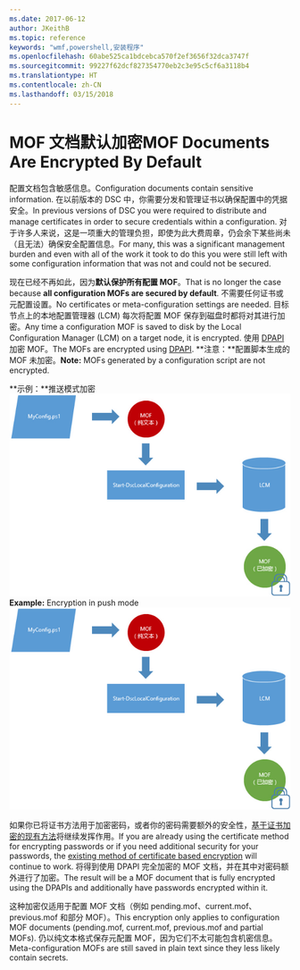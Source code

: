 ```yaml
---
ms.date: 2017-06-12
author: JKeithB
ms.topic: reference
keywords: "wmf,powershell,安装程序"
ms.openlocfilehash: 60abe525ca1bdcebca570f2ef3656f32dca3747f
ms.sourcegitcommit: 99227f62dcf827354770eb2c3e95c5cf6a3118b4
ms.translationtype: HT
ms.contentlocale: zh-CN
ms.lasthandoff: 03/15/2018
---
```

# <a name="mof-documents-are-encrypted-by-default"></a><span data-ttu-id="07fb8-102">MOF 文档默认加密</span><span class="sxs-lookup"><span data-stu-id="07fb8-102">MOF Documents Are Encrypted By Default</span></span>

<span data-ttu-id="07fb8-103">配置文档包含敏感信息。</span><span class="sxs-lookup"><span data-stu-id="07fb8-103">Configuration documents contain sensitive information.</span></span> <span data-ttu-id="07fb8-104">在以前版本的 DSC 中，你需要分发和管理证书以确保配置中的凭据安全。</span><span class="sxs-lookup"><span data-stu-id="07fb8-104">In previous versions of DSC you were required to distribute and manage certificates in order to secure credentials within a configuration.</span></span> <span data-ttu-id="07fb8-105">对于许多人来说，这是一项重大的管理负担，即使为此大费周章，仍会余下某些尚未（且无法）确保安全配置信息。</span><span class="sxs-lookup"><span data-stu-id="07fb8-105">For many, this was a significant management burden and even with all of the work it took to do this you were still left with some configuration information that was not and could not be secured.</span></span> 

<span data-ttu-id="07fb8-106">现在已经不再如此，因为**默认保护所有配置 MOF**。</span><span class="sxs-lookup"><span data-stu-id="07fb8-106">That is no longer the case because **all configuration MOFs are secured by default**.</span></span> <span data-ttu-id="07fb8-107">不需要任何证书或元配置设置。</span><span class="sxs-lookup"><span data-stu-id="07fb8-107">No certificates or meta-configuration settings are needed.</span></span> <span data-ttu-id="07fb8-108">目标节点上的本地配置管理器 (LCM) 每次将配置 MOF 保存到磁盘时都将对其进行加密。</span><span class="sxs-lookup"><span data-stu-id="07fb8-108">Any time a configuration MOF is saved to disk by the Local Configuration Manager (LCM) on a target node, it is encrypted.</span></span> <span data-ttu-id="07fb8-109">使用 [DPAPI](https://msdn.microsoft.com/library/ms995355.aspx) 加密 MOF。</span><span class="sxs-lookup"><span data-stu-id="07fb8-109">The MOFs are encrypted using [DPAPI](https://msdn.microsoft.com/library/ms995355.aspx).</span></span> <span data-ttu-id="07fb8-110">**注意：**配置脚本生成的 MOF 未加密。</span><span class="sxs-lookup"><span data-stu-id="07fb8-110">**Note:** MOFs generated by a configuration script are not encrypted.</span></span>

<span data-ttu-id="07fb8-111">**示例：**推送模式加密 ![MOF 加密](../images/MOF_Encryption.jpg)</span><span class="sxs-lookup"><span data-stu-id="07fb8-111">**Example:** Encryption in push mode ![MOF Encryption](../images/MOF_Encryption.jpg)</span></span>

<span data-ttu-id="07fb8-112">如果你已将证书方法用于加密密码，或者你的密码需要额外的安全性，[基于证书加密的现有方法](https://msdn.microsoft.com/powershell/dsc/securemof)将继续发挥作用。</span><span class="sxs-lookup"><span data-stu-id="07fb8-112">If you are already using the certificate method for encrypting passwords or if you need additional security for your passwords, the [existing method of certificate based encryption](https://msdn.microsoft.com/powershell/dsc/securemof) will continue to work.</span></span> <span data-ttu-id="07fb8-113">将得到使用 DPAPI 完全加密的 MOF 文档，并在其中对密码额外进行了加密。</span><span class="sxs-lookup"><span data-stu-id="07fb8-113">The result will be a MOF document that is fully encrypted using the DPAPIs and additionally have passwords encrypted within it.</span></span>

<span data-ttu-id="07fb8-114">这种加密仅适用于配置 MOF 文档（例如 pending.mof、current.mof、previous.mof 和部分 MOF）。</span><span class="sxs-lookup"><span data-stu-id="07fb8-114">This encryption only applies to configuration MOF documents (pending.mof, current.mof, previous.mof and partial MOFs).</span></span> <span data-ttu-id="07fb8-115">仍以纯文本格式保存元配置 MOF，因为它们不太可能包含机密信息。</span><span class="sxs-lookup"><span data-stu-id="07fb8-115">Meta-configuration MOFs are still saved in plain text since they less likely contain secrets.</span></span>

